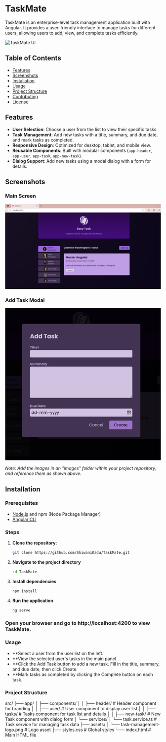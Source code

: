 # TaskMate

TaskMate is an enterprise-level task management application built with Angular. It provides a user-friendly interface to manage tasks for different users, allowing users to add, view, and complete tasks efficiently.

![TaskMate UI](./images/screenshot_main.png)

## Table of Contents
- [Features](#features)
- [Screenshots](#screenshots)
- [Installation](#installation)
- [Usage](#usage)
- [Project Structure](#project-structure)
- [Contributing](#contributing)
- [License](#license)

## Features

- **User Selection**: Choose a user from the list to view their specific tasks.
- **Task Management**: Add new tasks with a title, summary, and due date, and mark tasks as completed.
- **Responsive Design**: Optimized for desktop, tablet, and mobile view.
- **Reusable Components**: Built with modular components (`app-header`, `app-user`, `app-task`, `app-new-task`).
- **Dialog Support**: Add new tasks using a modal dialog with a form for details.

## Screenshots

### Main Screen
![Main Screen](./public/ui-project.png)

### Add Task Modal
![Add Task Modal](./public/ui-task.png)

*Note: Add the images in an "images" folder within your project repository, and reference them as shown above.*

## Installation

### Prerequisites
- [Node.js](https://nodejs.org/) and npm (Node Package Manager)
- [Angular CLI](https://angular.io/cli)

### Steps
1. **Clone the repository:**
   ```bash
   git clone https://github.com/ShiwaniKadu/TaskMate.git
   ```
2. **Navigate to the project directory**
   ```bash
   cd TaskMate
   ```
3. **Install dependencies**
   ```bash
   npm install
   ```
4. **Run the application**
   ```bash
   ng serve
   ```

### Open your browser and go to http://localhost:4200 to view TaskMate.

### Usage
- **Select a user from the user list on the left.
- **View the selected user's tasks in the main panel.
- **Click the Add Task button to add a new task. Fill in the title, summary, and due date, then click Create.
- **Mark tasks as completed by clicking the Complete button on each task.


### Project Structure

   src/
├── app/
│   ├── components/
│   │   ├── header/           # Header component for branding
│   │   ├── user/             # User component to display user list
│   │   ├── tasks/            # Tasks component for task list and details
│   │   ├── new-task/         # New Task component with dialog form
│   └── services/
│       └── task.service.ts   # Task service for managing task data
├── assets/
│   └── task-management-logo.png   # Logo asset
├── styles.css                # Global styles
└── index.html                # Main HTML file




